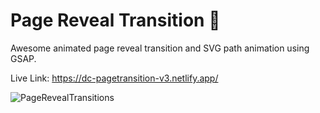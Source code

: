 # Page Reveal Transition 🤩

Awesome animated page reveal transition and SVG path animation using GSAP.

Live Link: https://dc-pagetransition-v3.netlify.app/

![PageRevealTransitions](https://github.com/DevrajDC/page-reveal-transitions/assets/65373279/1cad5461-fff0-4737-a1a9-51909807dc11)
